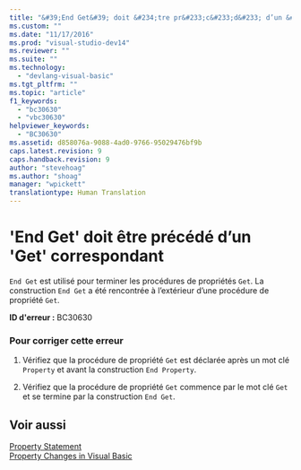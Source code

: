 ```yaml
---
title: "&#39;End Get&#39; doit &#234;tre pr&#233;c&#233;d&#233; d’un &#39;Get&#39; correspondant | Microsoft Docs"
ms.custom: ""
ms.date: "11/17/2016"
ms.prod: "visual-studio-dev14"
ms.reviewer: ""
ms.suite: ""
ms.technology: 
  - "devlang-visual-basic"
ms.tgt_pltfrm: ""
ms.topic: "article"
f1_keywords: 
  - "bc30630"
  - "vbc30630"
helpviewer_keywords: 
  - "BC30630"
ms.assetid: d858076a-9088-4ad0-9766-95029476bf9b
caps.latest.revision: 9
caps.handback.revision: 9
author: "stevehoag"
ms.author: "shoag"
manager: "wpickett"
translationtype: Human Translation
---
```

# &#39;End Get&#39; doit &#234;tre pr&#233;c&#233;d&#233; d’un &#39;Get&#39; correspondant
`End Get` est utilisé pour terminer les procédures de propriétés `Get`. La construction `End Get` a été rencontrée à l’extérieur d’une procédure de propriété `Get`.  
  
 **ID d'erreur :** BC30630  
  
### Pour corriger cette erreur  
  
1.  Vérifiez que la procédure de propriété `Get` est déclarée après un mot clé `Property` et avant la construction `End Property`.  
  
2.  Vérifiez que la procédure de propriété `Get` commence par le mot clé `Get` et se termine par la construction `End Get`.  
  
## Voir aussi  
 [Property Statement](../../visual-basic/language-reference/statements/property-statement.md)   
 [Property Changes in Visual Basic](http://msdn.microsoft.com/fr-fr/1c138efa-9bc2-44d7-80a0-f3a7c2510264)
